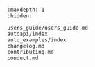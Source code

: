 ```{include} ../README.md
```

```{toctree}
:maxdepth: 1
:hidden:

users_guide/users_guide.md
autoapi/index
auto_examples/index
changelog.md
contributing.md
conduct.md
```